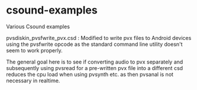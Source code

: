 # csound-examples
Various Csound examples

pvsdiskin_pvsfwrite_pvx.csd :
Modified to write pvx files to Android devices using the pvsfwrite opcode as the standard command line utility doesn't seem to work properly.

The general goal here is to see if converting audio to pvx separately and subsequently using pvsread for a pre-written pvx file into a different csd reduces the cpu load when using pvsynth etc. as then pvsanal is not necessary in realtime.

